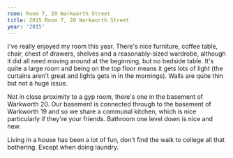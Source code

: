 ```yaml
---
room: Room 7, 20 Warkworth Street
title: 2015 Room 7, 20 Warkworth Street
year: '2015'
---
```


I've really enjoyed my room this year. There's nice furniture, coffee table, chair, chest of drawers, shelves and a reasonably-sized wardrobe, although it did all need moving around at the beginning, but no bedside table. It's quite a large room and being on the top floor means it gets lots of light (the curtains aren't great and lights gets in in the mornings). Walls are quite thin but not a huge issue.

Not in close proximity to a gyp room, there's one in the basement of Warkworth 20. Our basement is connected through to the basement of Warkworth 19 and so we share a communal kitchen, which is nice particularly if they're your friends. Bathroom one level down is nice and new.

Living in a house has been a lot of fun, don't find the walk to college all that bothering. Except when doing laundry.